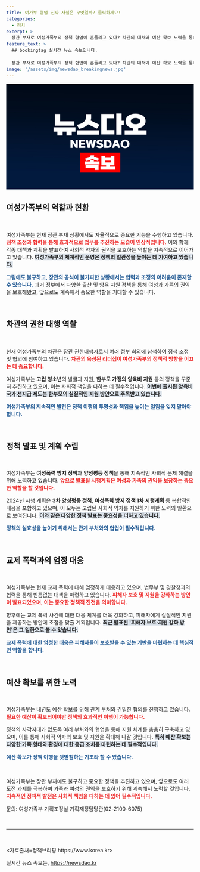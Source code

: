 ```yaml
---
title: 여가부 협업 진짜 사실은 무엇일까? 클릭하세요!
categories:
  - 정치
excerpt: >
  장관 부재로 여성가족부의 정책 협업이 흔들리고 있다? 차관의 대처와 예산 확보 노력을 통해 사각지대 없는 지원을 이어간다!
feature_text: >
  ## bookingtag 실시간 뉴스 속보입니다.

  장관 부재로 여성가족부의 정책 협업이 흔들리고 있다? 차관의 대처와 예산 확보 노력을 통해 사각지대 없는 지원을 이어간다!
image: '/assets/img/newsdao_breakingnews.jpg'
---
```


<p><img src="/assets/img/newsdao_breakingnews.jpg" alt="bookingtag 속보" /></p>

<h2 data-ke-size="size26">여성가족부의 역할과 현황</h2>

<p data-ke-size="size16">&nbsp;</p>

<p>여성가족부는 현재 장관 부재 상황에서도 자율적으로 중요한 기능을 수행하고 있습니다. <b><span style="color: #ee2323;">정책 조정과 협력을 통해 효과적으로 업무를 추진하는 모습이 인상적입니다.</span></b> 이와 함께 각종 대책과 계획을 발표하여 사회적 약자의 권익을 보호하는 역할을 지속적으로 이어가고 있습니다. <b><span style="background-color: #21538527;">여성가족부의 체계적인 운영은 정책의 일관성을 높이는 데 기여하고 있습니다.</span></b> </p>

<p><b><span style="color: #1a5490;">그럼에도 불구하고, 장관의 공석이 불가피한 상황에서는 협력과 조정의 어려움이 존재할 수 있습니다.</span></b> 과거 정부에서 다양한 출산 및 양육 지원 정책을 통해 여성과 가족의 권익을 보호해왔고, 앞으로도 계속해서 중요한 역할을 기대할 수 있습니다. </p>

<p data-ke-size="size16">&nbsp;</p>

<h2 data-ke-size="size26">차관의 권한 대행 역할</h2>

<p data-ke-size="size16">&nbsp;</p>

<p>현재 여성가족부의 차관은 장관 권한대행자로서 여러 정부 회의에 참석하여 정책 조정 및 협의에 참여하고 있습니다. <b><span style="color: #ee2323;">차관의 육성된 리더십이 여성가족부의 정책적 방향을 이끄는 데 중요합니다.</span></b> </p>

<p>여성가족부는 <b>고립 청소년</b>의 발굴과 지원, <b>한부모 가정의 양육비 지원</b> 등의 정책을 꾸준히 추진하고 있으며, 이는 사회적 책임을 다하는 데 필수적입니다. <b><span style="background-color: #21538527;">이번에 출시된 양육비 국가 선지급 제도는 한부모의 실질적인 지원 방안으로 주목받고 있습니다.</span></b> </p>

<p><b><span style="color: #1a5490;">여성가족부의 지속적인 발전은 정책 이행의 투명성과 책임을 높이는 일임을 잊지 말아야 합니다.</span></b></p>

<p data-ke-size="size16">&nbsp;</p>

<h2 data-ke-size="size26">정책 발표 및 계획 수립</h2>

<p data-ke-size="size16">&nbsp;</p>

<p>여성가족부는 <b>여성폭력 방지 정책</b>과 <b>양성평등 정책</b>을 통해 지속적인 사회적 문제 해결을 위해 노력하고 있습니다. <b><span style="color: #ee2323;">앞으로 발표될 시행계획은 여성과 가족의 권익을 보장하는 중요한 역할을 할 것입니다.</span></b> </p>

<p>2024년 시행 계획은 <b>3차 양성평등 정책</b>, <b>여성폭력 방지 정책 1차 시행계획</b> 등 복합적인 내용을 포함하고 있으며, 이 모두는 고립된 사회적 약자를 지원하기 위한 노력의 일환으로 보여집니다. <b><span style="background-color: #21538527;">이와 같은 다양한 정책 발표는 중요성을 더하고 있습니다.</span></b> </p>

<p><b><span style="color: #1a5490;">정책의 실효성을 높이기 위해서는 관계 부처와의 협업이 필수적입니다.</span></b></p>

<p data-ke-size="size16">&nbsp;</p>

<h2 data-ke-size="size26">교제 폭력과의 엄정 대응</h2>

<p data-ke-size="size16">&nbsp;</p>

<p>여성가족부는 현재 교제 폭력에 대해 엄정하게 대응하고 있으며, 법무부 및 경찰청과의 협력을 통해 빈틈없는 대책을 마련하고 있습니다. <b><span style="color: #ee2323;">피해자 보호 및 지원을 강화하는 방안이 발표되었으며, 이는 중요한 정책적 진전을 의미합니다.</span></b> </p>

<p>향후에는 교제 폭력 사건에 대한 대응 체계를 더욱 강화하고, 피해자에게 실질적인 지원을 제공하는 방안에 초점을 맞출 계획입니다. <b><span style="background-color: #21538527;">최근 발표된 '피해자 보호·지원 강화 방안'은 그 일환으로 볼 수 있습니다.</span></b></p>

<p><b><span style="color: #1a5490;">교제 폭력에 대한 엄정한 대응은 피해자들이 보호받을 수 있는 기반을 마련하는 데 핵심적인 역할을 합니다.</span></b></p>

<p data-ke-size="size16">&nbsp;</p>

<h2 data-ke-size="size26">예산 확보를 위한 노력</h2>

<p data-ke-size="size16">&nbsp;</p>

<p>여성가족부는 내년도 예산 확보를 위해 관계 부처와 긴밀한 협의를 진행하고 있습니다. <b><span style="color: #ee2323;">필요한 예산이 확보되어야만 정책의 효과적인 이행이 가능합니다.</span></b> </p>

<p>정책의 사각지대가 없도록 여러 부처와의 협업을 통해 지원 체계를 촘촘히 구축하고 있으며, 이를 통해 사회적 약자의 보호 및 지원을 확대해 나갈 것입니다. <b><span style="background-color: #21538527;">특히 예산 확보는 다양한 가족 형태와 환경에 대한 응급 조치를 마련하는 데 필수적입니다.</span></b> </p>

<p><b><span style="color: #1a5490;">예산 확보가 정책 이행을 뒷받침하는 기초라 할 수 있습니다.</span></b></p>

<p data-ke-size="size16">&nbsp;</p>

<p>여성가족부는 장관 부재에도 불구하고 중요한 정책을 추진하고 있으며, 앞으로도 여러 도전 과제를 극복하며 가족과 여성의 권익을 보호하기 위해 계속해서 노력할 것입니다. <b><span style="color: #ee2323;">지속적인 정책적 발전은 사회적 책임을 다하는 데 있어 필수적입니다.</span></b> </p>

<p>문의: 여성가족부 기획조정실 기획재정담당관(02-2100-6075)</p>

<p data-ke-size="size16">&nbsp;</p>

<hr>

<p data-ke-size="size16">&nbsp;</p>

<p>&lt;자료출처=정책브리핑 https://www.korea.kr></p>
실시간 뉴스 속보는, <a href="https://newsdao.kr" rel="dofollow">https://newsdao.kr</a>


